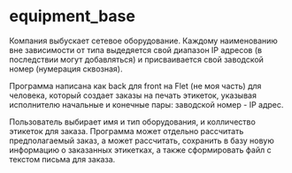 # equipment_base

Компания выбускает сетевое оборудование. Каждому наименованию вне зависимости от типа выдедяется свой диапазон IP адресов (в последствии могут добавляться) и присваивается свой заводской номер (нумерация сквозная).

Программа написана как back для front на Flet (не моя часть) для человека, который создает заказы на печать этикеток, указывая исполнителю начальные и конечные пары: заводской номер - IP адрес.

Пользователь выбирает имя и тип оборудования, и колличество этикеток для заказа.
Программа может отдельно рассчитать предполагаемый заказ, а может рассчитать, сохранить в базу новую информацию о заказанных этикетках, а также сформировать файл с текстом письма для заказа.
